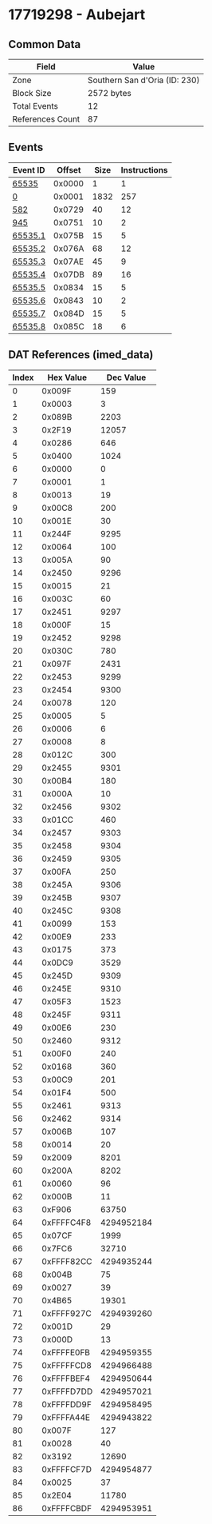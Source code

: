 # 17719298 - Aubejart

## Common Data

| Field            | Value                         |
|------------------|-------------------------------|
| Zone             | Southern San d'Oria (ID: 230) |
| Block Size       | 2572 bytes                    |
| Total Events     | 12                            |
| References Count | 87                            |

## Events

| Event ID                | Offset   |   Size |   Instructions |
|-------------------------|----------|--------|----------------|
| [65535](./65535.md)     | 0x0000   |      1 |              1 |
| [0](./0.md)             | 0x0001   |   1832 |            257 |
| [582](./582.md)         | 0x0729   |     40 |             12 |
| [945](./945.md)         | 0x0751   |     10 |              2 |
| [65535.1](./65535.1.md) | 0x075B   |     15 |              5 |
| [65535.2](./65535.2.md) | 0x076A   |     68 |             12 |
| [65535.3](./65535.3.md) | 0x07AE   |     45 |              9 |
| [65535.4](./65535.4.md) | 0x07DB   |     89 |             16 |
| [65535.5](./65535.5.md) | 0x0834   |     15 |              5 |
| [65535.6](./65535.6.md) | 0x0843   |     10 |              2 |
| [65535.7](./65535.7.md) | 0x084D   |     15 |              5 |
| [65535.8](./65535.8.md) | 0x085C   |     18 |              6 |

## DAT References (imed_data)

|   Index | Hex Value   |   Dec Value |
|---------|-------------|-------------|
|       0 | 0x009F      |         159 |
|       1 | 0x0003      |           3 |
|       2 | 0x089B      |        2203 |
|       3 | 0x2F19      |       12057 |
|       4 | 0x0286      |         646 |
|       5 | 0x0400      |        1024 |
|       6 | 0x0000      |           0 |
|       7 | 0x0001      |           1 |
|       8 | 0x0013      |          19 |
|       9 | 0x00C8      |         200 |
|      10 | 0x001E      |          30 |
|      11 | 0x244F      |        9295 |
|      12 | 0x0064      |         100 |
|      13 | 0x005A      |          90 |
|      14 | 0x2450      |        9296 |
|      15 | 0x0015      |          21 |
|      16 | 0x003C      |          60 |
|      17 | 0x2451      |        9297 |
|      18 | 0x000F      |          15 |
|      19 | 0x2452      |        9298 |
|      20 | 0x030C      |         780 |
|      21 | 0x097F      |        2431 |
|      22 | 0x2453      |        9299 |
|      23 | 0x2454      |        9300 |
|      24 | 0x0078      |         120 |
|      25 | 0x0005      |           5 |
|      26 | 0x0006      |           6 |
|      27 | 0x0008      |           8 |
|      28 | 0x012C      |         300 |
|      29 | 0x2455      |        9301 |
|      30 | 0x00B4      |         180 |
|      31 | 0x000A      |          10 |
|      32 | 0x2456      |        9302 |
|      33 | 0x01CC      |         460 |
|      34 | 0x2457      |        9303 |
|      35 | 0x2458      |        9304 |
|      36 | 0x2459      |        9305 |
|      37 | 0x00FA      |         250 |
|      38 | 0x245A      |        9306 |
|      39 | 0x245B      |        9307 |
|      40 | 0x245C      |        9308 |
|      41 | 0x0099      |         153 |
|      42 | 0x00E9      |         233 |
|      43 | 0x0175      |         373 |
|      44 | 0x0DC9      |        3529 |
|      45 | 0x245D      |        9309 |
|      46 | 0x245E      |        9310 |
|      47 | 0x05F3      |        1523 |
|      48 | 0x245F      |        9311 |
|      49 | 0x00E6      |         230 |
|      50 | 0x2460      |        9312 |
|      51 | 0x00F0      |         240 |
|      52 | 0x0168      |         360 |
|      53 | 0x00C9      |         201 |
|      54 | 0x01F4      |         500 |
|      55 | 0x2461      |        9313 |
|      56 | 0x2462      |        9314 |
|      57 | 0x006B      |         107 |
|      58 | 0x0014      |          20 |
|      59 | 0x2009      |        8201 |
|      60 | 0x200A      |        8202 |
|      61 | 0x0060      |          96 |
|      62 | 0x000B      |          11 |
|      63 | 0xF906      |       63750 |
|      64 | 0xFFFFC4F8  |  4294952184 |
|      65 | 0x07CF      |        1999 |
|      66 | 0x7FC6      |       32710 |
|      67 | 0xFFFF82CC  |  4294935244 |
|      68 | 0x004B      |          75 |
|      69 | 0x0027      |          39 |
|      70 | 0x4B65      |       19301 |
|      71 | 0xFFFF927C  |  4294939260 |
|      72 | 0x001D      |          29 |
|      73 | 0x000D      |          13 |
|      74 | 0xFFFFE0FB  |  4294959355 |
|      75 | 0xFFFFFCD8  |  4294966488 |
|      76 | 0xFFFFBEF4  |  4294950644 |
|      77 | 0xFFFFD7DD  |  4294957021 |
|      78 | 0xFFFFDD9F  |  4294958495 |
|      79 | 0xFFFFA44E  |  4294943822 |
|      80 | 0x007F      |         127 |
|      81 | 0x0028      |          40 |
|      82 | 0x3192      |       12690 |
|      83 | 0xFFFFCF7D  |  4294954877 |
|      84 | 0x0025      |          37 |
|      85 | 0x2E04      |       11780 |
|      86 | 0xFFFFCBDF  |  4294953951 |
